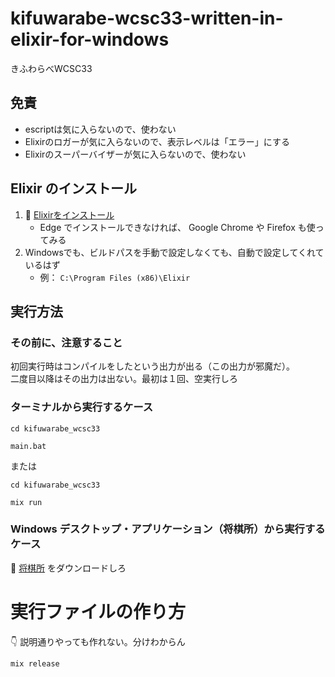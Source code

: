 # kifuwarabe-wcsc33-written-in-elixir-for-windows

きふわらべWCSC33

## 免責

* escriptは気に入らないので、使わない
* Elixirのロガーが気に入らないので、表示レベルは「エラー」にする
* Elixirのスーパーバイザーが気に入らないので、使わない

## Elixir のインストール

1. 📖 [Elixirをインストール](https://elixir-lang.jp/install.html)
    * Edge でインストールできなければ、 Google Chrome や Firefox も使ってみる
2. Windowsでも、ビルドパスを手動で設定しなくても、自動で設定してくれているはず
    * 例： `C:\Program Files (x86)\Elixir`

## 実行方法

### その前に、注意すること

初回実行時はコンパイルをしたという出力が出る（この出力が邪魔だ）。  
二度目以降はその出力は出ない。最初は１回、空実行しろ  

### ターミナルから実行するケース

```shell
cd kifuwarabe_wcsc33

main.bat
```

または

```shell
cd kifuwarabe_wcsc33

mix run
```

### Windows デスクトップ・アプリケーション（将棋所）から実行するケース

📖 [将棋所](http://shogidokoro.starfree.jp/) をダウンロードしろ  

# 実行ファイルの作り方

👇 説明通りやっても作れない。分けわからん  

```shell
mix release
```